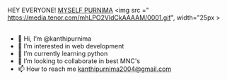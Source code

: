HEY EVERYONE! [MYSELF PURNIMA](https://github.com/kanthipurnima/kanthipurnima.git) <img src =" https://media.tenor.com/mhLPO2VldCkAAAAM/0001.gif", width="25px >
 <br><br>

- 👋 Hi, I’m @kanthipurnima
- 👀 I’m interested in web development
- 🌱 I’m currently learning python
- 💞️ I’m looking to collaborate in best MNC's
- 📫 How to reach me kanthipurnima2004@gmail.com

<!---
kanthipurnima/kanthipurnima is a ✨ special ✨ repository because its `README.md` (this file) appears on your GitHub profile.
You can click the Preview link to take a look at your changes.
--->
